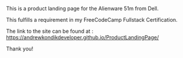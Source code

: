 This is a product landing page for the Alienware 51m from Dell.

This fulfills a requirement in my FreeCodeCamp Fullstack Certification.

The link to the site can be found at : https://andrewkondikdeveloper.github.io/ProductLandingPage/

Thank you!
